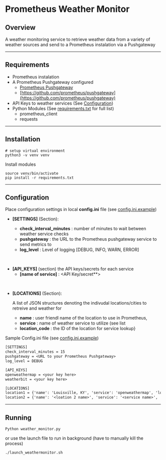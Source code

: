 # Prometheus Weather Monitor

## Overview

A weather monitoring service to retrieve weather data from a variety of weather sources and send to a Prometheus instalation via a Pushgateway

---

## Requirements

* Prometheus instalation
* A Prometheus Pushgateway configured
  * [Prometheus Pushgateway](https://prometheus.io/docs/practices/pushing/)
  * [https://github.com/prometheus/pushgateway](https://github.com/prometheus/pushgateway)
* API Keys to weather services (See [Configuration](#Configuration))
* Python Modules (See [requirements.txt](requirements.txt) for full list)
  * prometheus_client
  * requests

---

## Installation

```shell
# setup virtual environment
python3 -v venv venv
```
Install modules
```shell
source venv/bin/activate
pip install -r requirements.txt
```

---

## Configuration

Place configuration settings in local **config.ini** file
(see [config.ini.example](config.ini.example))

* **[SETTINGS]** (Section):

  * **check_interval_minutes** : number of minutes to wait between weather service checks
  * **pushgateway** : the URL to the Prometheus pushgateway service to send metrics to
  * **log_level** : Level of logging [DEBUG, INFO, WARN, ERROR]
<br/>

* **[API_KEYS]** (section)
  the API keys/secrets for each service
  * **[name of service]** : <API Key/secret**>
<br/>

* **[LOCATIONS]** (Section):

  A list of JSON structures denoting the indivudal locations/cities to retreive and weather for
  * **name** : user friendl name of the location to use in Prometheus,
  * **service** : name of weather service to utilize (see list
  * **location_code** : the ID of the location for service lookup}

Sample Config.ini file (see [config.ini.example](config.ini.example))
```txt
[SETTINGS]
check_interval_minutes = 15
pushgateway = <URL to your Prometheus Pushgateway>
log_level = DEBUG

[API_KEYS]
openweathermap = <your key here>
weatherbit = <your key here>

[LOCATIONS]
location1 = {'name': 'Louisville, KY', 'service': 'openweathermap', 'location_code': '4299276'}
location2 = {'name': '<loation 2 name>', 'service': '<service name>', 'location_code': '<location code>'}
```

---

## Running

```shell
Python weather_monitor.py
```

or use the launch file to run in background (have to manually kill the process)

```shell
./launch_weathermonitor.sh
```
